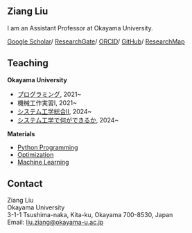 
## Ziang Liu 

I am an Assistant Professor at Okayama University.

[Google Scholar](https://scholar.google.com/citations?hl=en&user=_G5ufOEAAAAJ)/
[ResearchGate](https://www.researchgate.net/profile/Ziang-Liu-4)/
[ORCID](https://orcid.org/0000-0002-1364-3502)/
[GitHub](https://github.com/zi-ang-liu/)/
[ResearchMap](https://researchmap.jp/liu.ziang)

## Teaching

**Okayama University**

- [プログラミング](https://zi-ang-liu.github.io/jb-c-programming/intro.html), 2021~
- 機械工作実習I, 2021~
- [システム工学総合Ⅱ](https://zi-ang-liu.github.io/jb-practice-on-systems-engineering/intro.html), 2024~
- [システム工学で何ができるか](https://github.com/zi-ang-liu/Slides/tree/main/An-Introduction-to-Systems-Engineering), 2024~

**Materials**

- [Python Programming](https://ziangs-organization.gitbook.io/python/)
- [Optimization](https://zi-ang-liu.github.io/jb-optimization/)
- [Machine Learning](https://zi-ang-liu.github.io/jb-machine_learning/)

## Contact

Ziang Liu   
Okayama University   
3-1-1 Tsushima-naka, Kita-ku, Okayama 700-8530, Japan   
Email: liu.ziang@okayama-u.ac.jp   